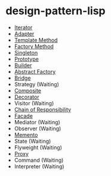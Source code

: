 # design-pattern-lisp

- [Iterator](https://github.com/a-nano/design-pattern-lisp/tree/master/iterator)
- [Adapter](https://github.com/a-nano/design-pattern-lisp/tree/master/adapter)
- [Template Method](https://github.com/a-nano/design-pattern-lisp/tree/master/template-method)
- [Factory Method](https://github.com/a-nano/design-pattern-lisp/tree/master/factory-method)
- [Singleton](https://github.com/a-nano/design-pattern-lisp/tree/master/singleton)
- [Prototype](https://github.com/a-nano/design-pattern-lisp/tree/master/prototype)
- [Builder](https://github.com/a-nano/design-pattern-lisp/tree/master/builder)
- [Abstract Factory](https://github.com/a-nano/design-pattern-lisp/tree/master/abstract-factory)
- [Bridge](https://github.com/a-nano/design-pattern-lisp/tree/master/bridge)
- Strategy (Waiting)
- [Composite](https://github.com/a-nano/design-pattern-lisp/tree/master/composite)
- [Decorator](https://github.com/a-nano/design-pattern-lisp/tree/master/decorator)
- Visitor (Waiting)
- [Chain of Responsibility](https://github.com/a-nano/design-pattern-lisp/tree/master/chain-of-responsibility)
- [Facade](https://github.com/a-nano/design-pattern-lisp/tree/master/facade)
- Mediator (Waiting)
- Observer (Waiting)
- [Memento](https://github.com/a-nano/design-pattern-lisp/tree/master/memento)
- State (Waiting)
- Flyweight (Waiting)
- [Proxy](https://github.com/a-nano/design-pattern-lisp/tree/master/proxy)
- Command (Waiting)
- Interpreter (Waiting)